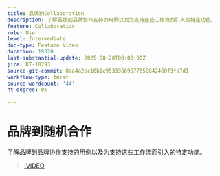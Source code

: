 ```yaml
---
title: 品牌到Collaboration
description: 了解品牌到品牌协作支持的用例以及为支持这些工作流而引入的特定功能。
feature: Collaboration
role: User
level: Intermediate
doc-type: Feature Video
duration: 19320
last-substantial-update: 2025-08-20T00:00:00Z
jira: KT-18793
source-git-commit: 8aa4a2ec16b1c95333569577658842460f3fa7d1
workflow-type: tm+mt
source-wordcount: '44'
ht-degree: 0%

---
```



# 品牌到随机合作

了解品牌到品牌协作支持的用例以及为支持这些工作流而引入的特定功能。

>[!VIDEO](https://video.tv.adobe.com/v/3470946/?learn=on&enablevpops&captions=chi_hans)
